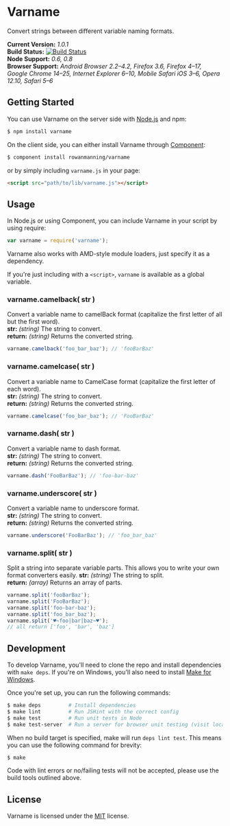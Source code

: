 
Varname
=======

Convert strings between different variable naming formats.

**Current Version:** *1.0.1*  
**Build Status:** [![Build Status][travis-status]][travis]  
**Node Support:** *0.6, 0.8*  
**Browser Support:** *Android Browser 2.2–4.2, Firefox 3.6, Firefox 4–17, Google Chrome 14–25, Internet Explorer 6–10, Mobile Safari iOS 3–6, Opera 12.10, Safari 5–6*


Getting Started
---------------

You can use Varname on the server side with [Node.js][node] and npm:

```sh
$ npm install varname
```

On the client side, you can either install Varname through [Component][component]:

```sh
$ component install rowanmanning/varname
```

or by simply including `varname.js` in your page:

```html
<script src="path/to/lib/varname.js"></script>
```


Usage
-----

In Node.js or using Component, you can include Varname in your script by using require:

```js
var varname = require('varname');
```

Varname also works with AMD-style module loaders, just specify it as a dependency.

If you're just including with a `<script>`, `varname` is available as a global variable.


### varname.camelback( str )

Convert a variable name to camelBack format (capitalize the first letter of all but the first word).  
**str:** *(string)* The string to convert.  
**return:** *(string)* Returns the converted string.

```js
varname.camelback('foo_bar_baz'); // 'fooBarBaz'
```


### varname.camelcase( str )

Convert a variable name to CamelCase format (capitalize the first letter of each word).  
**str:** *(string)* The string to convert.  
**return:** *(string)* Returns the converted string.

```js
varname.camelcase('foo_bar_baz'); // 'FooBarBaz'
```


### varname.dash( str )

Convert a variable name to dash format.  
**str:** *(string)* The string to convert.  
**return:** *(string)* Returns the converted string.

```js
varname.dash('FooBarBaz'); // 'foo-bar-baz'
```


### varname.underscore( str )

Convert a variable name to underscore format.  
**str:** *(string)* The string to convert.  
**return:** *(string)* Returns the converted string.

```js
varname.underscore('FooBarBaz'); // 'foo_bar_baz'
```


### varname.split( str )

Split a string into separate variable parts. This allows you to write your own format converters easily.
**str:** *(string)* The string to split.  
**return:** *(array)* Returns an array of parts.

```js
varname.split('fooBarBaz');
varname.split('FooBarBaz');
varname.split('foo-bar-baz');
varname.split('foo_bar_baz');
varname.split('♥~foo|bar|baz~♥');
// all return ['foo', 'bar', 'baz']
```


Development
-----------

To develop Varname, you'll need to clone the repo and install dependencies with `make deps`. If you're on Windows, you'll also need to install [Make for Windows][make].

Once you're set up, you can run the following commands:

```sh
$ make deps         # Install dependencies
$ make lint         # Run JSHint with the correct config
$ make test         # Run unit tests in Node
$ make test-server  # Run a server for browser unit testing (visit localhost:3000)
```

When no build target is specified, make will run `deps lint test`. This means you can use the following command for brevity:

```sh
$ make
```

Code with lint errors or no/failing tests will not be accepted, please use the build tools outlined above.


License
-------

Varname is licensed under the [MIT][mit] license.



[component]: https://github.com/component/component
[make]: http://gnuwin32.sourceforge.net/packages/make.htm
[mit]: http://opensource.org/licenses/mit-license.php
[node]: http://nodejs.org/
[travis]: https://travis-ci.org/rowanmanning/varname
[travis-status]: https://travis-ci.org/rowanmanning/varname.png?branch=master
